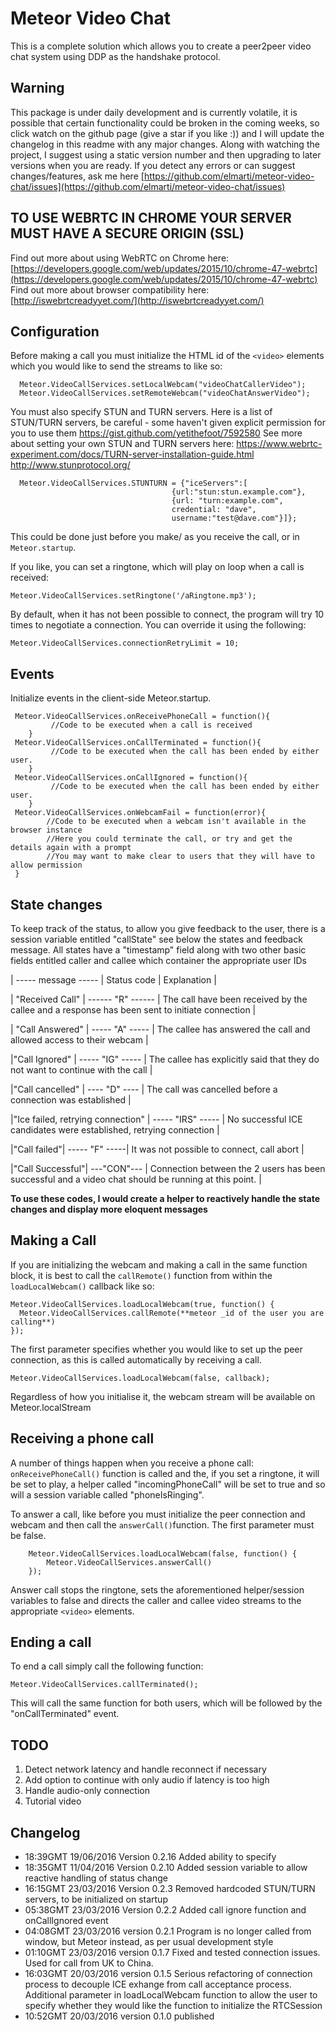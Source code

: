 # Meteor Video Chat

This is a complete solution which allows you to create a peer2peer video chat system using DDP as the handshake protocol. 

## Warning

This package is under daily development and is currently volatile, it is possible that certain functionality could be broken in the coming weeks, so click watch on the github page (give a star if you like :)) and I will update the changelog in this readme with any major changes. 
Along with watching the project, I suggest using a static version number and then upgrading to later versions when you are ready. 
If you detect any errors or can suggest changes/features, ask me here [https://github.com/elmarti/meteor-video-chat/issues](https://github.com/elmarti/meteor-video-chat/issues)

## TO USE WEBRTC IN CHROME YOUR SERVER MUST HAVE A SECURE ORIGIN (SSL)
Find out more about using WebRTC on Chrome here:
[https://developers.google.com/web/updates/2015/10/chrome-47-webrtc](https://developers.google.com/web/updates/2015/10/chrome-47-webrtc) 
Find out more about browser compatibility here:  [http://iswebrtcreadyyet.com/](http://iswebrtcreadyyet.com/)


## Configuration
Before making a call you must initialize the HTML id of the `<video>` elements which you would like to send the streams to like so: 

      Meteor.VideoCallServices.setLocalWebcam("videoChatCallerVideo");
      Meteor.VideoCallServices.setRemoteWebcam("videoChatAnswerVideo");
      
You must also specify STUN and TURN servers. Here is a list of STUN/TURN servers, be careful - some haven't given explicit permission for you to use them https://gist.github.com/yetithefoot/7592580
See more about setting your own STUN and TURN servers here: https://www.webrtc-experiment.com/docs/TURN-server-installation-guide.html http://www.stunprotocol.org/

      Meteor.VideoCallServices.STUNTURN = {"iceServers":[
                                        {url:"stun:stun.example.com"},
                                        {url: "turn:example.com",
                                        credential: "dave",
                                        username:"test@dave.com"}]};
      
This could be done just before you make/ as you receive the call, or in `Meteor.startup`.

If you like, you can set a ringtone, which will play on loop when a call is received:

    Meteor.VideoCallServices.setRingtone('/aRingtone.mp3');

By default, when it has not been possible to connect, the program will try 10 times to negotiate a connection. You can override it using the following:

    Meteor.VideoCallServices.connectionRetryLimit = 10; 
    
## Events
Initialize events in the client-side Meteor.startup.

     Meteor.VideoCallServices.onReceivePhoneCall = function(){
    	     //Code to be executed when a call is received
        }
     Meteor.VideoCallServices.onCallTerminated = function(){
		     //Code to be executed when the call has been ended by either user. 
	    }
	 Meteor.VideoCallServices.onCallIgnored = function(){
		     //Code to be executed when the call has been ended by either user. 
	    }
	 Meteor.VideoCallServices.onWebcamFail = function(error){
	        //Code to be executed when a webcam isn't available in the browser instance 
	        //Here you could terminate the call, or try and get the details again with a prompt 
	        //You may want to make clear to users that they will have to allow permission
	 }
	    

## State changes
To keep track of the status, to allow you give feedback to the user, there is a session variable entitled "callState" see below the states and feedback message. All states have a "timestamp"
field along with two other basic fields entitled caller and callee which container the appropriate user IDs 

| ----- message ----- | Status code | Explanation |

| "Received Call" |  ------ "R"  ------ |
The call have been received by the callee and a response has been sent to initiate connection |

| "Call Answered" |  ----- "A"  ----- |
The callee has answered the call and allowed access to their webcam |

|"Call Ignored" | ----- "IG" ----- |
The callee has explicitly said that they do not want to continue with the call |

|"Call cancelled" | ---- "D" ---- | 
The call was cancelled before a connection was established |

|"Ice failed, retrying connection" | ----- "IRS" ----- |
No successful ICE candidates were established, retrying connection |

|"Call failed"| ----- "F" -----| 
It was not possible to connect, call abort |

|"Call Successful"| ---"CON"--- |
Connection between the 2 users has been successful and a video chat should be running at this point. |

**To use these codes, I would create a helper to reactively handle the state changes and display more eloquent messages**

## Making a Call

If you are initializing the webcam and making a call in the same function block, it is best to call the `callRemote()` function from within the `loadLocalWebcam()` callback like so: 

    Meteor.VideoCallServices.loadLocalWebcam(true, function() {
      Meteor.VideoCallServices.callRemote(**meteor _id of the user you are calling**)
    });
    
The first parameter specifies whether you would like to set up the peer connection, as this is called automatically by receiving a call. 

    Meteor.VideoCallServices.loadLocalWebcam(false, callback);
    
Regardless of how you initialise it, the webcam stream will be available on Meteor.localStream
    
## Receiving a phone call
A number of things happen when you receive a phone call: `onReceivePhoneCall()` function is called and the, if you set a ringtone, it will be set to play, a helper called "incomingPhoneCall" will be set to true and so will a session variable called "phoneIsRinging". 

To answer a call, like before you must initialize the peer connection and webcam and then call the `answerCall()`function. The first parameter must be false. 

        Meteor.VideoCallServices.loadLocalWebcam(false, function() {
	        Meteor.VideoCallServices.answerCall()
	    });
Answer call stops the ringtone, sets the aforementioned helper/session variables to false and directs the caller and callee video streams to the appropriate `<video>` elements. 

## Ending a call
To end a call simply call the following function: 

    Meteor.VideoCallServices.callTerminated();
This will call the same function for both users, which will be followed by the "onCallTerminated" event. 

## TODO
 1. Detect network latency and handle reconnect if necessary
 2. Add option to continue with only audio if latency is too high
 3. Handle audio-only connection
 4. Tutorial video 

## Changelog
 - 18:39GMT 19/06/2016 Version 0.2.16 Added ability to specify 
 - 18:35GMT 11/04/2016 Version 0.2.10 Added session variable to allow reactive handling of status change
 - 16:15GMT 23/03/2016 Version 0.2.3 Removed hardcoded STUN/TURN servers, to be initialized on startup
 - 05:38GMT 23/03/2016 Version 0.2.2 Added call ignore function and onCallIgnored event
 - 04:08GMT 23/03/2016 version 0.2.1 Program is no longer called from window, but Meteor instead, as per usual development style
 - 01:10GMT 23/03/2016 version 0.1.7 Fixed and tested connection issues. Used for call from UK to China.
 - 16:03GMT 20/03/2016 version 0.1.5 Serious refactoring of connection process to decouple ICE exhange from call acceptance process. Additional parameter in loadLocalWebcam function to allow the user to specify whether they would like the function to initialize the RTCSession
 - 10:52GMT 20/03/2016 version 0.1.0 published
